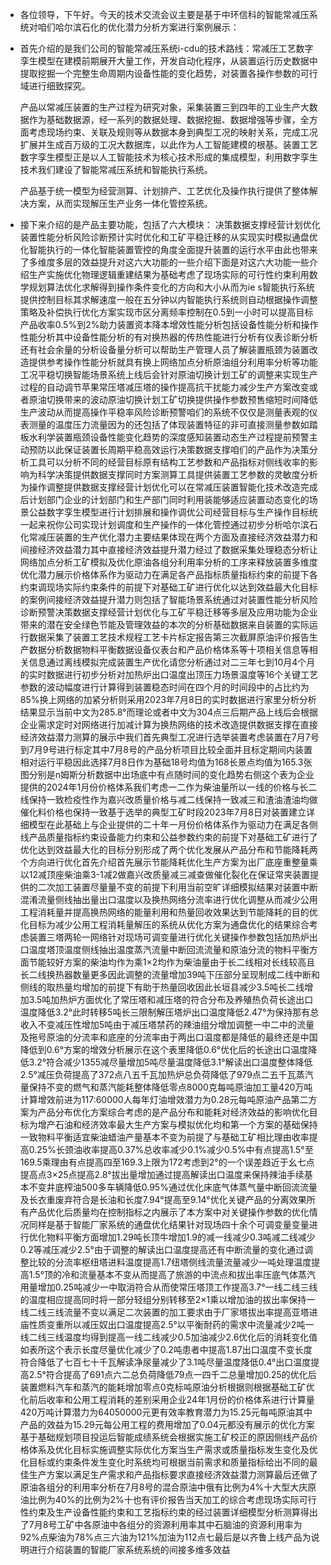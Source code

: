 - 各位领导，下午好。今天的技术交流会议主要是基于中环信科的智能常减压系统对咱们哈尔滨石化的优化潜力分析方案进行案例展示：
- 首先介绍的是我们公司的智能常减压系统i-cdu的技术路线：常减压工艺数字孪生模型在建模前期展开大量工作，开发自动化程序，从装置运行历史数据中提取挖掘一个完整生命周期内设备性能的变化趋势，对装置各操作参数的可行域进行细致探究。
  
  产品以常减压装置的生产过程为研究对象，采集装置三到四年的工业生产大数据作为基础数据源，经一系列的数据处理、数据挖掘、数据增强等步骤，全方面考虑现场约束、关联及规则等从数据本身到典型工况的映射关系，完成工况扩展并生成百万级的工况大数据库，以此作为人工智能建模的根基。装置工艺数字孪生模型正是以人工智能技术为核心技术形成的集成模型，利用数字孪生技术我们建设了智能常减压系统和智能执行系统。
  
  产品基于统一模型为经营测算、计划排产、工艺优化及操作执行提供了整体解决方案，从而实现解压生产业务一体化管控系统。
- 接下来介绍的是产品主要功能，包括了六大模块：
  决策数据支撑经营计划优化装置性能分析风险诊断预计实时优化和工矿平稳迁移的从实现实时模拟通盘优化智能执行的一体化智能装置管控的角度全面提升装置的运行水平由此也带来了多维度多层的效益提升对这六大功能的一些介绍下面是对这六大功能一些介绍生产实施优化物理逻辑重建结果为基础考虑了现场实际的可行性约束利用数学规划算法优化求解得到操作条件变化的方向和大小从而为ie s智能执行系统提供控制目标其求解速度一般在五分钟以内智能执行系统则自动根据操作调整策略及补偿执行优化方案实现市区分离频率控制在0.5到一小时可以提高目标产品收率0.5%到2%助力装置资本降本增效性能分析包括设备性能分析和操作性能分析其中设备性能分析的有对换热器的传热性能进行分析有仪表诊断分析还有社会余量的分析设备量分析可以帮助生产管理人员了解装置瓶颈为装置改造提供参考操作性能分析就具有换上网络加点分析原油组分利用率分析等功能工况平稳切换智能场景系统上线后会针对原油切换计划工矿的调整来实现生产过程的自动调节苹果常压塔减压塔的操作提高抗干扰能力减少生产方案改变或者原油切换带来的波动原油切换计划工矿切换提供操作参数预售缩短时间降低生产波动从而提高操作平稳率风险诊断预警咱们的系统不仅仅是测量表观的仪表测量的温度压力流量因为的还包括了体现装置特征的非可直接测量参数如踏板水利学装置瓶颈设备性能变化趋势的深度感知装置动态生产过程提前预警主动预防以此保证装置长周期平稳高效运行决策数据支撑咱们的产品作为决策分析工具可以分析不同的经营目标原有结构工艺参数和产品指标对侧线收率的影响为科学决策提供数据支撑同时方案测算工具提供装置工艺参数的灵敏度分析为操作调整提供数据支撑经营计划优化可以在常减压装置智能化技术改造完成后计划部门企业的计划部门和生产部门同时利用装能够适应装置动态变化的场景公益数字孪生模型进行计划排展和操作调优公司经营目标与生产操作目标统一起来祝你公司实现计划调度和生产操作的一体化管控通过初步分析哈尔滨石化常减压装置的生产优化潜力主要结果体现在两个方面及直接经济效益潜力和间接经济效益潜力其中直接经济效益提升潜力经过了数据采集处理稳态分析让网络加点分析工矿模拟及优化原油各组分利用率分析的工序来释放装置多维度优化潜力展示价格体系作为驱动力在满足各产品指标质量指标约束的前提下各约束调现场实际约束条件的前提下对基础工矿进行优化以达到效益最大化目标的案例间接经济效益提升潜力则包括了智能场景系统通过对装置性能分析风险诊断预警决策数据支撑经营计划优化与工矿平稳迁移等多层及应用功能为企业带来的潜在安全绿色节能及管理效益的本次的分析基础数据来自装置的实际运行数据采集了装置工艺技术规程工艺卡片标定报告第三次截屏原油评价报告生产数据分析数据物料平衡数据设备仪表台和产品价格体系等十项相关信息等相关信息通过离线模拟完成装置生产优化请您分析通过对二三年七到10月4个月的实时数据进行初步分析对加热炉出口温度出顶压力场景温度等16个关键工艺参数的波动幅度进行计算得到装置稳态时间在四个月的时间段中的占比约为85%换上网络的加紧分析则采用2023年7月8日的实时数据进行家里分析分析结果显示当前中文为285.8°而理论或者中文为304点三后期产品上线后会根据企业需求定时对网络进行加减计算为换热网络的技术改造提供数据支撑在直接经济效益潜力测算的展示中我们首先典型工况进行选举装置考虑装置在7月7号到7月9号进行标定其中7月8号的产品分析项目比较全面并且标定期间内装置相对运行平稳因此选择7月8日作为基础18号均值为168长景点均值为165.3张图分别是n姆斯分析数据中出场底中有点随时间的变化趋势右侧这个表为企业提供的2024年1月份价格体系我们考虑一二作为柴油量所以一线的价格与长二线保持一致检疫性作为嘉兴改质量价格与减二线保持一致减三和渣油渣油均做催化料价格也保持一致基于选举的典型工矿时段2023年7月8日对装置建立详细模型在此基础上与企业提供的二十年一月份价格体系作为驱动力在满足各侧线产品质量指标约束设备能力约束和公益参数约束的前提下对基础工矿进行了优化达到效益最大化的目标分别形成了两个优化发展从产品分布和节能降耗两个方向进行优化首先介绍首先展示节能降耗优化生产方案为出厂底座重整量乘以12减顶座柴油乘3-1减2做嘉兴改质量减三减查做催化裂化在保证常夹装置提供的二次加工装置尽量量不变的前提下利用当前空旷详细模拟结果对装置中断混淆流量侧线抽出量出口温度以及换热网络分流率进行优化调整从而减少公用工程消耗量并提高换热网络的能量利用和热量回收效果达到节能降耗的目的优化目标为减少公用工程消耗量解压的系统从优化方案为通盘优化的结果综合考虑装置三塔两轮一网络针对现场可调变量进行优化关键操作参数包括加热炉出口温度塔顶温度侧线抽出温度蒸汽流量中断回流流量和原油分流的物料平衡方面节能较好方案的柴油均作为乘1×2均作为柴油量由于长二线相对长线较高且长二线换热器数量更多因此调整的流量增加39吨下压部分呈现制成二线中断和侧线的取热量均增加的前提下有助于热量回收因此长垣县减少3.5吨长二线增加3.5吨加热炉方面优化了常压塔和减压塔的符合分布及养殖热负荷长途出口温度降低3.2°此时转移5吨长三限制解压塔炉出口温度降低2.47°为保持那有总收入不变减压性增加5吨由于减压塔禁药的辣油组分增加调整一中二中的流量及拖号原油的分流率和底座的分流率由于两出口温度都是降低的最终还是中国降低到0.6°方案的增效分析展示在这个表里降低0.6°优化后的长途出口温度降低3.2°符合减少1355减尽量增加5吨尽量温度降低3.1°解读出口温度整体降低2.5°减压负荷提高了372点八五千瓦加热炉总负荷降低了979点二五千瓦蒸汽量保持不变的燃气和蒸汽能耗整体降低零点8000克每吨原油加工量420万吨计算增效前进为117:60000人每年灯油增效潜力为0.28元每吨原油产品第二方案为产品分布优化方案综合考虑的是产品分布和能耗对经济效益的影响优化目标为增产石油和经济效率最大生产方案与模拟优化均和第一个方案的基础保持一致物料平衡适宜柴油蜡油产量基本不变为前提了与基础工矿相比理由收率提高0.25%长颈油收率提高0.37%总收率减少0.1%减少0.5%中有点提高1.5°至169.5乘理由有点提高四至169.3上限为172考虑到2°的一个误差趋近于幺七点提高点3×25点提高2.8°拔出量增加通过提高解读出口温度来保持辣油手续基本不变井底榨油500多车辆降低0.95%通过优化床底气体蒸气量中断回流流量及长衣重废弃符合是长油和长度7.94°提高至9.14°优化关键产品的分离效果所有产品优化后质量均在控制指标之内展示了本方案中对关键操作参数的优化情况同样是基于智能厂家系统的通盘优化结果针对现场四十余个可调变量变量进行优化物料平衡方面增加1.29吨长顶牛增加1.9的减一线减少0.3吨减二线减少0.2等减压减少2.5°由于调整的解读出口温度提高还有中断流量的变化通过调整比较的分流率枢纽塔进料温度提高1.7纽塔侧线流量流量减少一吨处理温度提高1.5°顶的冷和流量基本不变从而提高了旅游的中流点和拔出率压底气体蒸汽用量增加0.25吨减少一中取消符合从而使常压塔顶工作提高3.7°一线二线三线的温度相应提高同时将一部分轻组分别转移至2×1乘以增加油的拔出率保持一线二线三线流量不变以满足二次装置的加工要求由于厂家塔拔出率提高亚塔进庙性质变重所以减压奴出口温度提高2.5°以平衡耐药的需求中流量减少2吨一线二线三线温度均得到提高一线二线减少0.5加油减少2.6优化后的消耗变化值如表所这个表示长度尽量优化减少了0.2吨患者中提高1.87出口温度不变长度符合降低了七百七十千瓦解读净尿量减少了3.1吨尽量温度降低0.4°出口温度提高2.5°符合提高了691点六二总负荷降低79点一四千二总量增加0.25的优化后装置燃料汽车和蒸汽的能耗增加零点0克标吨原油分析根据则根据基础工矿优化前后收率和公用工程消耗的差别采用企业24年1月份的价格体系进行计算量420万吨计算潜力为64050000元更有效率教育潜力为15.25元每吨原油其中产品的效益为15.29元每公用工程的费用增加了0.04元都没有展示的优化方案基于基础规划项目投运后智能成绩系统会根据实施工矿校正的原因侧线产品价格体系及优化目标实施调整实际优化方案当生产需求或质量指标发生变化及优化目标或约束条件发生变化时系统均可根据当前需求和质量指标给出不同的最佳生产方案以满足生产需求和产品指标要求直接经济效益潜力测算最后还做了原油各组分的利用率分析在7月8号的混合原油中俄有比例为4%十大型大庆原油比例为40%的比例为2%十也有评价报告当天加工的综合考虑现场实际可行性约束及生产设备性能约束和工艺指标约束的经过装置详细模型分析测算得出了7月8号工矿中各原油中各组分的资源利用率其中石脑油的资源利用率为92%点柴油为78%点三六油为121%加油为112点七最后是以齐鲁上线产品为说明进行介绍装置的智能厂家系统系统的间接多维多效益